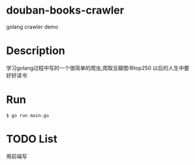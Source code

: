# douban-books-crawler
golang crawler demo

# Description
学习golang过程中写的一个很简单的爬虫,爬取豆瓣图书top250
以后的人生中要好好读书

# Run
```shell
$ go run main.go
```

# TODO List
用前端写
